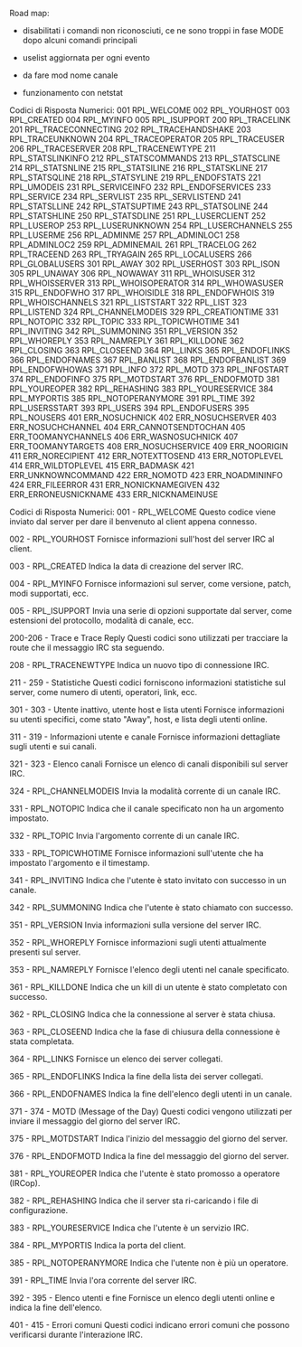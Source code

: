 Road map:

- disabilitati i comandi non riconosciuti, ce ne sono troppi in fase MODE dopo alcuni comandi principali

- uselist aggiornata per ogni evento
- da fare mod nome canale

- funzionamento con netstat






Codici di Risposta Numerici:
001 RPL_WELCOME
002 RPL_YOURHOST
003 RPL_CREATED
004 RPL_MYINFO
005 RPL_ISUPPORT
200 RPL_TRACELINK
201 RPL_TRACECONNECTING
202 RPL_TRACEHANDSHAKE
203 RPL_TRACEUNKNOWN
204 RPL_TRACEOPERATOR
205 RPL_TRACEUSER
206 RPL_TRACESERVER
208 RPL_TRACENEWTYPE
211 RPL_STATSLINKINFO
212 RPL_STATSCOMMANDS
213 RPL_STATSCLINE
214 RPL_STATSNLINE
215 RPL_STATSILINE
216 RPL_STATSKLINE
217 RPL_STATSQLINE
218 RPL_STATSYLINE
219 RPL_ENDOFSTATS
221 RPL_UMODEIS
231 RPL_SERVICEINFO
232 RPL_ENDOFSERVICES
233 RPL_SERVICE
234 RPL_SERVLIST
235 RPL_SERVLISTEND
241 RPL_STATSLLINE
242 RPL_STATSUPTIME
243 RPL_STATSOLINE
244 RPL_STATSHLINE
250 RPL_STATSDLINE
251 RPL_LUSERCLIENT
252 RPL_LUSEROP
253 RPL_LUSERUNKNOWN
254 RPL_LUSERCHANNELS
255 RPL_LUSERME
256 RPL_ADMINME
257 RPL_ADMINLOC1
258 RPL_ADMINLOC2
259 RPL_ADMINEMAIL
261 RPL_TRACELOG
262 RPL_TRACEEND
263 RPL_TRYAGAIN
265 RPL_LOCALUSERS
266 RPL_GLOBALUSERS
301 RPL_AWAY
302 RPL_USERHOST
303 RPL_ISON
305 RPL_UNAWAY
306 RPL_NOWAWAY
311 RPL_WHOISUSER
312 RPL_WHOISSERVER
313 RPL_WHOISOPERATOR
314 RPL_WHOWASUSER
315 RPL_ENDOFWHO
317 RPL_WHOISIDLE
318 RPL_ENDOFWHOIS
319 RPL_WHOISCHANNELS
321 RPL_LISTSTART
322 RPL_LIST
323 RPL_LISTEND
324 RPL_CHANNELMODEIS
329 RPL_CREATIONTIME
331 RPL_NOTOPIC
332 RPL_TOPIC
333 RPL_TOPICWHOTIME
341 RPL_INVITING
342 RPL_SUMMONING
351 RPL_VERSION
352 RPL_WHOREPLY
353 RPL_NAMREPLY
361 RPL_KILLDONE
362 RPL_CLOSING
363 RPL_CLOSEEND
364 RPL_LINKS
365 RPL_ENDOFLINKS
366 RPL_ENDOFNAMES
367 RPL_BANLIST
368 RPL_ENDOFBANLIST
369 RPL_ENDOFWHOWAS
371 RPL_INFO
372 RPL_MOTD
373 RPL_INFOSTART
374 RPL_ENDOFINFO
375 RPL_MOTDSTART
376 RPL_ENDOFMOTD
381 RPL_YOUREOPER
382 RPL_REHASHING
383 RPL_YOURESERVICE
384 RPL_MYPORTIS
385 RPL_NOTOPERANYMORE
391 RPL_TIME
392 RPL_USERSSTART
393 RPL_USERS
394 RPL_ENDOFUSERS
395 RPL_NOUSERS
401 ERR_NOSUCHNICK
402 ERR_NOSUCHSERVER
403 ERR_NOSUCHCHANNEL
404 ERR_CANNOTSENDTOCHAN
405 ERR_TOOMANYCHANNELS
406 ERR_WASNOSUCHNICK
407 ERR_TOOMANYTARGETS
408 ERR_NOSUCHSERVICE
409 ERR_NOORIGIN
411 ERR_NORECIPIENT
412 ERR_NOTEXTTOSEND
413 ERR_NOTOPLEVEL
414 ERR_WILDTOPLEVEL
415 ERR_BADMASK
421 ERR_UNKNOWNCOMMAND
422 ERR_NOMOTD
423 ERR_NOADMININFO
424 ERR_FILEERROR
431 ERR_NONICKNAMEGIVEN
432 ERR_ERRONEUSNICKNAME
433 ERR_NICKNAMEINUSE

Codici di Risposta Numerici:
001 - RPL_WELCOME
Questo codice viene inviato dal server per dare il benvenuto al client appena connesso.

002 - RPL_YOURHOST
Fornisce informazioni sull'host del server IRC al client.

003 - RPL_CREATED
Indica la data di creazione del server IRC.

004 - RPL_MYINFO
Fornisce informazioni sul server, come versione, patch, modi supportati, ecc.

005 - RPL_ISUPPORT
Invia una serie di opzioni supportate dal server, come estensioni del protocollo, modalità di canale, ecc.

200-206 - Trace e Trace Reply
Questi codici sono utilizzati per tracciare la route che il messaggio IRC sta seguendo.

208 - RPL_TRACENEWTYPE
Indica un nuovo tipo di connessione IRC.

211 - 259 - Statistiche
Questi codici forniscono informazioni statistiche sul server, come numero di utenti, operatori, link, ecc.

301 - 303 - Utente inattivo, utente host e lista utenti
Fornisce informazioni su utenti specifici, come stato "Away", host, e lista degli utenti online.

311 - 319 - Informazioni utente e canale
Fornisce informazioni dettagliate sugli utenti e sui canali.

321 - 323 - Elenco canali
Fornisce un elenco di canali disponibili sul server IRC.

324 - RPL_CHANNELMODEIS
Invia la modalità corrente di un canale IRC.

331 - RPL_NOTOPIC
Indica che il canale specificato non ha un argomento impostato.

332 - RPL_TOPIC
Invia l'argomento corrente di un canale IRC.

333 - RPL_TOPICWHOTIME
Fornisce informazioni sull'utente che ha impostato l'argomento e il timestamp.

341 - RPL_INVITING
Indica che l'utente è stato invitato con successo in un canale.

342 - RPL_SUMMONING
Indica che l'utente è stato chiamato con successo.

351 - RPL_VERSION
Invia informazioni sulla versione del server IRC.

352 - RPL_WHOREPLY
Fornisce informazioni sugli utenti attualmente presenti sul server.

353 - RPL_NAMREPLY
Fornisce l'elenco degli utenti nel canale specificato.

361 - RPL_KILLDONE
Indica che un kill di un utente è stato completato con successo.

362 - RPL_CLOSING
Indica che la connessione al server è stata chiusa.

363 - RPL_CLOSEEND
Indica che la fase di chiusura della connessione è stata completata.

364 - RPL_LINKS
Fornisce un elenco dei server collegati.

365 - RPL_ENDOFLINKS
Indica la fine della lista dei server collegati.

366 - RPL_ENDOFNAMES
Indica la fine dell'elenco degli utenti in un canale.

371 - 374 - MOTD (Message of the Day)
Questi codici vengono utilizzati per inviare il messaggio del giorno del server IRC.

375 - RPL_MOTDSTART
Indica l'inizio del messaggio del giorno del server.

376 - RPL_ENDOFMOTD
Indica la fine del messaggio del giorno del server.

381 - RPL_YOUREOPER
Indica che l'utente è stato promosso a operatore (IRCop).

382 - RPL_REHASHING
Indica che il server sta ri-caricando i file di configurazione.

383 - RPL_YOURESERVICE
Indica che l'utente è un servizio IRC.

384 - RPL_MYPORTIS
Indica la porta del client.

385 - RPL_NOTOPERANYMORE
Indica che l'utente non è più un operatore.

391 - RPL_TIME
Invia l'ora corrente del server IRC.

392 - 395 - Elenco utenti e fine
Fornisce un elenco degli utenti online e indica la fine dell'elenco.

401 - 415 - Errori comuni
Questi codici indicano errori comuni che possono verificarsi durante l'interazione IRC.
